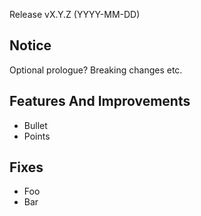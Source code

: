 Release vX.Y.Z (YYYY-MM-DD)

## Notice
Optional prologue? Breaking changes etc.

## Features And Improvements
- Bullet
- Points

## Fixes
- Foo
- Bar
